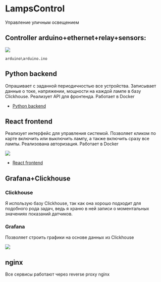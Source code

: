# LampsControl
Управление уличным освещением

## Controller arduino+ethernet+relay+sensors:

![](https://i.ibb.co/f256Qfj/image.png)

`arduino\arduino.ino`

## Python backend

Опрашивает с заданной периодичностью все устройства. Записывает данные о токе, напряжении, мощности на каждой лампе в базу Clickhouse. Реализует API для фронтенда. Работает в Docker

- [Python backend](https://github.com/yank0vy3rdna/web-lamps)

## React frontend

Реализует интерфейс для управления системой. Позволяет кликом по карте включить или выключить лампу, а также включить сразу все лампы. Реализована авторизация. Работает в Docker

![](https://i.imgur.com/rcfkdDg.png)

- [React frontend](https://github.com/yank0vy3rdna/web_front_lamps)

## Grafana+Clickhouse

### Clickhouse

Я использую базу Clickhouse, так как она хорошо подходит для подобного рода задач, ведь я храню в ней записи о моментальных значениях показаний датчиков.

### Grafana

Позволяет строить графики на основе данных из Clickhouse

![](https://i.imgur.com/ZFcMKw5.png)

## nginx

Все сервисы работают через reverse proxy nginx
